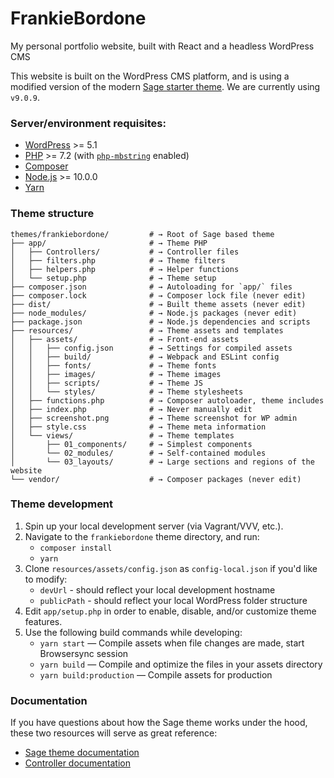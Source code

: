# FrankieBordone

My personal portfolio website, built with React and a headless WordPress CMS

This website is built on the WordPress CMS platform, and is using a modified version of the modern [Sage starter theme](https://roots.io/sage/). We are currently using `v9.0.9`.

### Server/environment requisites:
* [WordPress](https://wordpress.org/) >= 5.1
* [PHP](https://secure.php.net/manual/en/install.php) >= 7.2 (with [`php-mbstring`](https://secure.php.net/manual/en/book.mbstring.php) enabled)
* [Composer](https://getcomposer.org/download/)
* [Node.js](http://nodejs.org/) >= 10.0.0
* [Yarn](https://yarnpkg.com/en/docs/install)

### Theme structure

```shell
themes/frankiebordone/         # → Root of Sage based theme
├── app/                       # → Theme PHP
│   ├── Controllers/           # → Controller files
│   ├── filters.php            # → Theme filters
│   ├── helpers.php            # → Helper functions
│   └── setup.php              # → Theme setup
├── composer.json              # → Autoloading for `app/` files
├── composer.lock              # → Composer lock file (never edit)
├── dist/                      # → Built theme assets (never edit)
├── node_modules/              # → Node.js packages (never edit)
├── package.json               # → Node.js dependencies and scripts
├── resources/                 # → Theme assets and templates
│   ├── assets/                # → Front-end assets
│   │   ├── config.json        # → Settings for compiled assets
│   │   ├── build/             # → Webpack and ESLint config
│   │   ├── fonts/             # → Theme fonts
│   │   ├── images/            # → Theme images
│   │   ├── scripts/           # → Theme JS
│   │   └── styles/            # → Theme stylesheets
│   ├── functions.php          # → Composer autoloader, theme includes
│   ├── index.php              # → Never manually edit
│   ├── screenshot.png         # → Theme screenshot for WP admin
│   ├── style.css              # → Theme meta information
│   └── views/                 # → Theme templates
│       ├── 01_components/     # → Simplest components
│       └── 02_modules/        # → Self-contained modules
│       └── 03_layouts/        # → Large sections and regions of the website
└── vendor/                    # → Composer packages (never edit)
```

### Theme development

1. Spin up your local development server (via Vagrant/VVV, etc.).
2. Navigate to the `frankiebordone` theme directory, and run:
    - `composer install`
    - `yarn`
3. Clone `resources/assets/config.json` as `config-local.json` if you'd like to modify:
    - `devUrl` - should reflect your local development hostname
    - `publicPath` - should reflect your local WordPress folder structure
4. Edit `app/setup.php` in order to enable, disable, and/or customize theme features.
5. Use the following build commands while developing:
    - `yarn start` — Compile assets when file changes are made, start Browsersync session
    - `yarn build` — Compile and optimize the files in your assets directory
    - `yarn build:production` — Compile assets for production

### Documentation

If you have questions about how the Sage theme works under the hood, these two resources will serve as great reference:
- [Sage theme documentation](https://roots.io/sage/docs/)
- [Controller documentation](https://github.com/soberwp/controller#usage)
